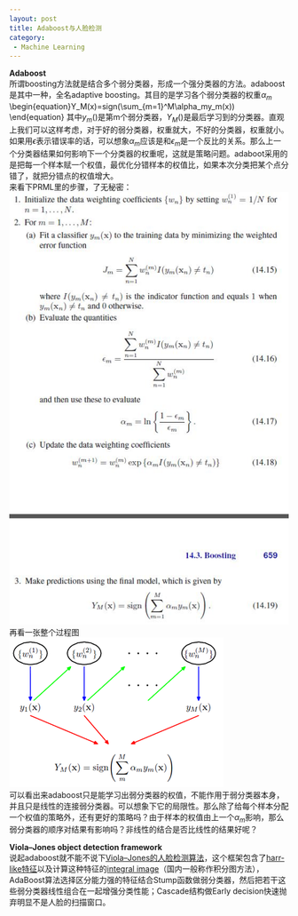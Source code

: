 ```yaml
---
layout: post
title: Adaboost与人脸检测
category: 
 - Machine Learning
---
```


**Adaboost**  
所谓boosting方法就是结合多个弱分类器，形成一个强分类器的方法。adaboost是其中一种，全名adaptive boosting。其目的是学习各个弱分类器的权重$\alpha_m$
\begin{equation}Y_M(x)=sign(\sum_{m=1}^M\alpha_my_m(x))  \end{equation}
其中$y_m()$是第m个弱分类器，$Y_M()$是最后学习到的分类器。直观上我们可以这样考虑，对于好的弱分类器，权重就大，不好的分类器，权重就小。如果用$\epsilon$表示错误率的话，可以想象$\alpha_m$应该是和$\epsilon_m$是一个反比的关系。那么上一个分类器结果如何影响下一个分类器的权重呢，这就是策略问题。adaboot采用的是把每一个样本赋一个权值，最优化分错样本的权值比，如果本次分类把某个点分错了，就把分错点的权值增大。  
来看下PRML里的步骤，了无秘密：  
![1](/assets/images/2014/adaboost1.jpg)   
再看一张整个过程图  
![1](/assets/images/2014/adaboost2.png)  
可以看出来adaboost只是能学习出弱分类器的权值，不能作用于弱分类器本身，并且只是线性的连接弱分类器。可以想象下它的局限性。那么除了给每个样本分配一个权值的策略外，还有更好的策略吗？由于样本的权值由上一个$\alpha_m$影响，那么弱分类器的顺序对结果有影响吗？非线性的结合是否比线性的结果好呢？  

**Viola–Jones object detection framework**  
说起adaboost就不能不说下[Viola–Jones的人脸检测算法][1]，这个框架包含了[harr-like特征][2]以及计算这种特征的[integral image][3]（国内一般称作积分图方法），AdaBoost算法选择区分能力强的特征结合Stump函数做弱分类器，然后把若干这些弱分类器线性组合在一起增强分类性能；Cascade结构做Early decision快速抛弃明显不是人脸的扫描窗口。


  [1]: Viola%E2%80%93Jones%20object%20detection%20framework
  [2]: http://en.wikipedia.org/wiki/Haar-like_features
  [3]: http://en.wikipedia.org/wiki/Summed_area_table